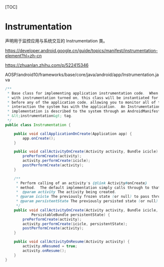 [TOC]

# Instrumentation

声明用于监控应用与系统交互的 Instrumentation 类。

https://developer.android.google.cn/guide/topics/manifest/instrumentation-element?hl=zh-cn

https://zhuanlan.zhihu.com/p/522415346

AOSP/android10/frameworks/base/core/java/android/app/Instrumentation.java
```Java
/**
 * Base class for implementing application instrumentation code.  When running
 * with instrumentation turned on, this class will be instantiated for you
 * before any of the application code, allowing you to monitor all of the
 * interaction the system has with the application.  An Instrumentation
 * implementation is described to the system through an AndroidManifest.xml's
 * &lt;instrumentation&gt; tag.
 */
public class Instrumentation {

    public void callApplicationOnCreate(Application app) {
        app.onCreate();
    }

    public void callActivityOnCreate(Activity activity, Bundle icicle) {
        prePerformCreate(activity);
        activity.performCreate(icicle);
        postPerformCreate(activity);
    }

    /**
     * Perform calling of an activity's {@link Activity#onCreate}
     * method.  The default implementation simply calls through to that method.
     *  @param activity The activity being created.
     * @param icicle The previously frozen state (or null) to pass through to
     * @param persistentState The previously persisted state (or null)
     */
    public void callActivityOnCreate(Activity activity, Bundle icicle,
            PersistableBundle persistentState) {
        prePerformCreate(activity);
        activity.performCreate(icicle, persistentState);
        postPerformCreate(activity);
    }

    public void callActivityOnResume(Activity activity) {
        activity.mResumed = true;
        activity.onResume();
    }
}
```




